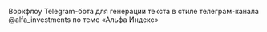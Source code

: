 Воркфлоу Telegram-бота для генерации текста в стиле телеграм-канала @alfa_investments по теме «Альфа Индекс»
